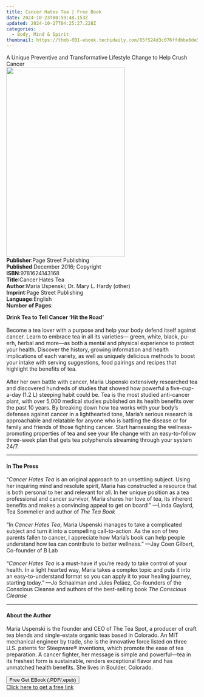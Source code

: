 ```yaml
---
title: Cancer Hates Tea | Free Book
date: 2024-10-23T00:59:48.153Z
updated: 2024-10-27T04:25:27.228Z
categories:
  - Body, Mind & Spirit
thumbnail: https://thmb-001-ebook.techidaily.com/85f524d3c076ffdbbe6de5e8d3b34377399af04ce566dd87052ecceef9a00d4d.jpg
---
```

<main id="book-container">
  <div class="flex flex-col">
    <div class="book-brief flex-1 py-6 px-4 sm:p-6 md:py-10 md:px-8">
      <!-- brief-->
      <div class="book-brief-main">
        A Unique Preventive and Transformative Lifestyle Change to Help Crush
        Cancer
      </div>
    </div>
    <div
      class="book-meta-info flex-1 grid gap-4 col-start-1 col-end-3 row-start-1 sm:mb-6 sm:grid-cols-4 lg:gap-6 lg:col-start-2 lg:row-end-6 lg:row-span-6 lg:mb-0"
    >
      <div
        class="book-meta-info-left place-content-center mt-4 p-4 text-sm leading-6 col-start-2 col-span-2 dark:text-slate-400"
      >
        <img
          class="w-full h-500 object-cover rounded-lg sm:h-255 sm:col-span-2 lg:col-span-full"
          src="https://img-001-ebook.techidaily.com/19ae17ca7811b603a12f7fc764d5e6655dc3d7263c4ed26d4433658b7311e6b2.jpg"
          alt=""
          width="312"
          height="500"
        />
      </div>
      <div
        class="book-meta-info-right mt-2 col-start-1 row-start-2 col-span-3 self-center"
      >
        <!-- meta data  -->
        <div class="flex flex-col px-4 md:px-8">
          <div class="flex-1">
            <strong>Publisher</strong>:<span class="px-2"
              >Page Street Publishing</span
            >
          </div>
          <div class="flex-1">
            <strong>Published</strong>:<span class="px-2"
              >December 2016; Copyright</span
            >
          </div>
          <div class="flex-1">
            <strong>ISBN</strong>:<span class="px-2">9781624143168</span>
          </div>
          <div class="flex-1">
            <strong>Title</strong>:<span class="px-2">Cancer Hates Tea</span>
          </div>
          <div class="flex-1">
            <strong>Author</strong>:<span class="px-2"
              >Maria Uspenski; Dr. Mary L. Hardy (other)</span
            >
          </div>
          <div class="flex-1">
            <strong>Imprint</strong>:<span class="px-2"
              >Page Street Publishing</span
            >
          </div>
          <div class="flex-1">
            <strong>Language</strong>:<span class="px-2">English</span>
          </div>
          <div class="flex-1">
            <strong>Number of Pages</strong>:<span class="px-2"></span>
          </div>
        </div>
      </div>
    </div>
    <div class="book-description flex-1 py-6 px-4 sm:p-6 md:py-10 md:px-8">
      <div class="book-description-main">
        <div accordion-content="" id="description">
          <p>
            <b>Drink Tea to Tell Cancer ‘Hit the Road’ </b><br /><br />Become a
            tea lover with a purpose and help your body defend itself against
            cancer. Learn to embrace tea in all its varieties— green, white,
            black, pu-erh, herbal and more—as both a mental and physical
            experience to protect your health. Discover the history, growing
            information and health implications of each variety, as well as
            uniquely delicious methods to boost your intake with serving
            suggestions, food pairings and recipes that highlight the benefits
            of tea.<br /><br />After her own battle with cancer, Maria Uspenski
            extensively researched tea and discovered hundreds of studies that
            showed how powerful a five-cup-a-day (1.2 L) steeping habit could
            be. Tea is the most studied anti-cancer plant, with over 5,000
            medical studies published on its health benefits over the past 10
            years. By breaking down how tea works with your body’s defenses
            against cancer in a lighthearted tone, Maria’s serious research is
            approachable and relatable for anyone who is battling the disease or
            for family and friends of those fighting cancer. Start harnessing
            the wellness-promoting properties of tea and see your life change
            with an easy-to-follow three-week plan that gets tea polyphenols
            streaming through your system 24/7.
          </p>
        </div>
        <div class="accordion-fader"></div>
      </div>
    </div>
    <div class="book-excerpts flex-1 py-6 px-4 sm:p-6 md:py-10 md:px-8">
      <!-- excerpts-->
      <div class="book-excerpts-main">
        <hr />
        <h4 class="placeholder placeholder-heading">
          <span>In The Press</span>
        </h4>
        <p></p>
        <p>
          “<i>Cancer Hates Tea</i> is an original approach to an unsettling
          subject. Using her inquiring mind and resolute spirit, Maria has
          constructed a resource that is both personal to her and relevant for
          all. In her unique position as a tea professional and cancer survivor,
          Maria shares her love of tea, its inherent benefits and makes a
          convincing appeal to get on board!” —Linda Gaylard, Tea Sommelier and
          author of <i>The Tea Book </i><br /><br />“In <i>Cancer Hates Tea</i>,
          Maria Uspenski manages to take a complicated subject and turn it into
          a compelling call-to-action. As the son of two parents fallen to
          cancer, I appreciate how Maria’s book can help people understand how
          tea can contribute to better wellness.” —Jay Coen Gilbert, Co-founder
          of B Lab <br /><br />“<i>Cancer Hates Tea</i> is a must-have if you’re
          ready to take control of your health. In a light hearted way, Maria
          takes a complex topic and puts it into an easy-to-understand format so
          you can apply it to your healing journey, starting today.” —Jo
          Schaalman and Jules Peláez, Co-founders of the Conscious Cleanse and
          authors of the best-selling book <i>The Conscious Cleanse</i>
        </p>
        <p></p>
      </div>
    </div>
    <div class="book-about-author flex-1 py-6 px-4 sm:p-6 md:py-10 md:px-8">
      <!-- about author-->
      <div class="book-main-author-main">
        <hr />
        <h4 class="placeholder placeholder-heading">
          <span>About the Author</span>
        </h4>
        <p>
          Maria Uspenski is the founder and CEO of The Tea Spot, a producer of
          craft tea blends and single-estate organic teas based in Colorado. An
          MIT mechanical engineer by trade, she is the innovative force listed
          on three U.S. patents for Steepware® inventions, which promote the
          ease of tea preparation. A cancer fighter, her message is simple and
          powerful—tea in its freshest form is sustainable, renders exceptional
          flavor and has unmatched health benefits. She lives in Boulder,
          Colorado.
        </p>
      </div>
    </div>
    <div class="book-free-get flex-1 py-6 px-4 sm:p-6 md:py-10 md:px-8">
      <button
        id="btn-free-get"
        class="bg-blue-500 hover:bg-blue-700 text-white font-bold py-2 px-4 rounded"
      >
        Free Get EBook (.PDF/.epub)
      </button>
      <div id="countdown-display" class="px-2 text-lg mt-2"></div>
      <a
        id="free-link"
        class="hidden bg-blue-500 hover:bg-blue-700 text-white font-bold py-2 px-4 rounded"
        href="https://www.ebooks.com/en-us/book/2532988/cancer-hates-tea/maria-uspenski/"
        target="_blank"
        >Click here to get a free link</a
      >
    </div>
    <script>
      let countdownTime = 0;
      let countdownInterval = null;
      document
        .getElementById('btn-free-get')
        .addEventListener('click', startCountdown);
      function startCountdown() {
        countdownTime = new Date().getTime() + 60000 * 3;
        countdownInterval = setInterval(updateCountdown, 1000);
        document.getElementById('btn-free-get').disabled = true;
        document
          .getElementById('btn-free-get')
          .classList.add('bg-gray-500', 'cursor-not-allowed');
      }
      function updateCountdown() {
        let currentTime = new Date().getTime();
        let timeLeft = countdownTime - currentTime;
        let secondsLeft = Math.floor(timeLeft / 1000);
        document.getElementById('countdown-display').innerHTML =
          `Remaining time: ${secondsLeft} seconds.`;
        if (secondsLeft <= 0) {
          clearInterval(countdownInterval);
          document.getElementById('btn-free-get').classList.add('hidden');
          document.getElementById('free-link').classList.remove('hidden');
          document.getElementById('countdown-display').innerHTML = '';
        }
      }
    </script>
  </div>
</main>

<ins class="adsbygoogle"
      style="display:block"
      data-ad-client="ca-pub-7571918770474297"
      data-ad-slot="8358498916"
      data-ad-format="auto"
      data-full-width-responsive="true"></ins>
    